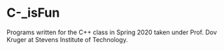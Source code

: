 # C-_isFun
Programs written for the C++ class in Spring 2020 taken under Prof. Dov Kruger at Stevens Institute of Technology.
